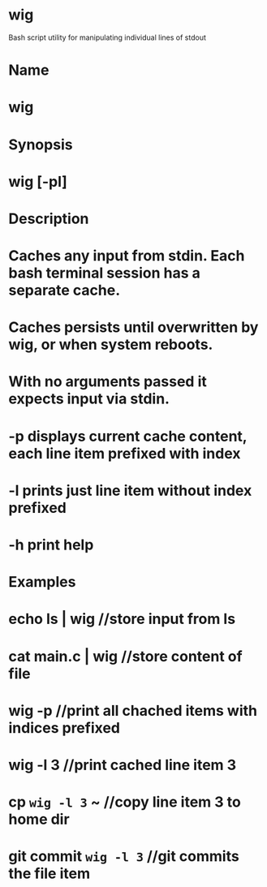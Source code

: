 # wig
Bash script utility for manipulating individual lines of stdout

#
# Name
#     wig
#
# Synopsis
#     wig [-pl]
#
# Description
#
#     Caches any input from stdin. Each bash terminal session has a separate cache.
#     Caches persists until overwritten by wig, or when system reboots.
#
#     With no arguments passed it expects input via stdin.
#
#     -p displays current cache content, each line item prefixed with index
#
#     -l <index> prints just line item without index prefixed
#
#     -h print help
#
# Examples
#     echo ls | wig            //store input from ls
#     cat main.c | wig         //store content of file
#
#     wig -p                         //print all chached items with indices prefixed
#     wig -l 3                       //print cached line item 3
#     cp `wig -l 3` ~                //copy line item 3 to home dir
#     git commit `wig -l 3`          //git commits the file item
